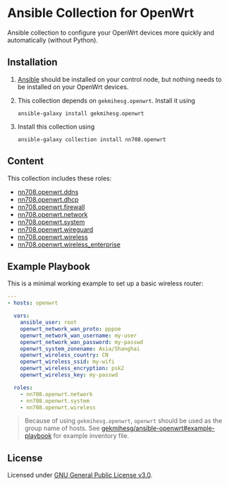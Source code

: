 # Ansible Collection for OpenWrt

Ansible collection to configure your OpenWrt devices more quickly and automatically (without Python).

## Installation

1. [Ansible](https://docs.ansible.com/ansible/latest/installation_guide/intro_installation.html) should be installed on your control node, but nothing needs to be installed on your OpenWrt devices.

2. This collection depends on `gekmihesg.openwrt`. Install it using

    ```
    ansible-galaxy install gekmihesg.openwrt
    ```

3. Install this collection using

    ```
    ansible-galaxy collection install nn708.openwrt
    ```

## Content

This collection includes these roles:

+ [nn708.openwrt.ddns](https://github.com/NN708/ansible-openwrt/tree/master/roles/ddns)
+ [nn708.openwrt.dhcp](https://github.com/NN708/ansible-openwrt/tree/master/roles/dhcp)
+ [nn708.openwrt.firewall](https://github.com/NN708/ansible-openwrt/tree/master/roles/firewall)
+ [nn708.openwrt.network](https://github.com/NN708/ansible-openwrt/tree/master/roles/network)
+ [nn708.openwrt.system](https://github.com/NN708/ansible-openwrt/tree/master/roles/system)
+ [nn708.openwrt.wireguard](https://github.com/NN708/ansible-openwrt/tree/master/roles/wireguard)
+ [nn708.openwrt.wireless](https://github.com/NN708/ansible-openwrt/tree/master/roles/wireless)
+ [nn708.openwrt.wireless_enterprise](https://github.com/NN708/ansible-openwrt/tree/master/roles/wireless_enterprise)

## Example Playbook

This is a minimal working example to set up a basic wireless router:

```yaml
---
- hosts: openwrt

  vars:
    ansible_user: root
    openwrt_network_wan_proto: pppoe
    openwrt_network_wan_username: my-user
    openwrt_network_wan_password: my-passwd
    openwrt_system_zonename: Asia/Shanghai
    openwrt_wireless_country: CN
    openwrt_wireless_ssid: my-wifi
    openwrt_wireless_encryption: psk2
    openwrt_wireless_key: my-passwd

  roles:
    - nn708.openwrt.network
    - nn708.openwrt.system
    - nn708.openwrt.wireless
```

> Because of using `gekmihesg.openwrt`, `openwrt` should be used as the group name of hosts. See [gekmihesg/ansible-openwrt#example-playbook](https://github.com/gekmihesg/ansible-openwrt#example-playbook) for example inventory file.

## License

Licensed under [GNU General Public License v3.0](https://www.gnu.org/licenses/gpl-3.0.txt).